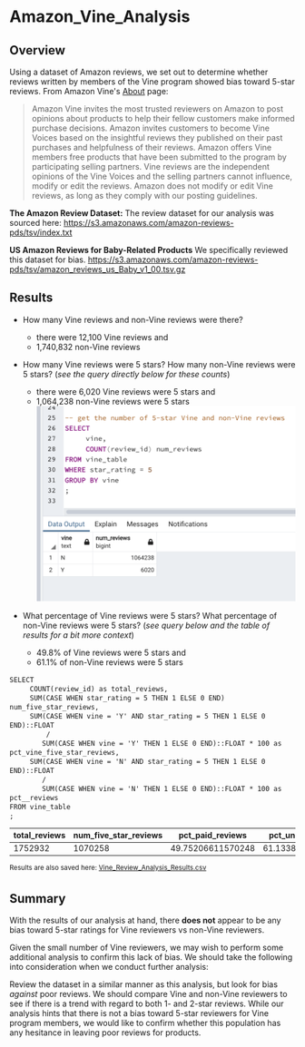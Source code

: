 # Amazon_Vine_Analysis

## Overview

Using a dataset of Amazon reviews, we set out to determine whether reviews written by members of the Vine program showed bias toward 5-star reviews. From Amazon Vine's [About](https://www.amazon.com/vine/about) page: 
>Amazon Vine invites the most trusted reviewers on Amazon to post opinions about products to help their fellow customers make informed purchase decisions. Amazon invites customers to become Vine Voices based on the insightful reviews they published on their past purchases and helpfulness of their reviews. Amazon offers Vine members free products that have been submitted to the program by participating selling partners. Vine reviews are the independent opinions of the Vine Voices and the selling partners cannot influence, modify or edit the reviews. Amazon does not modify or edit Vine reviews, as long as they comply with our posting guidelines.

**The Amazon Review Dataset:**
The review dataset for our analysis was sourced here: 
https://s3.amazonaws.com/amazon-reviews-pds/tsv/index.txt

**US Amazon Reviews for Baby-Related Products**
We specifically reviewed this dataset for bias. 
https://s3.amazonaws.com/amazon-reviews-pds/tsv/amazon_reviews_us_Baby_v1_00.tsv.gz


## Results

* How many Vine reviews and non-Vine reviews were there?
    * there were 12,100 Vine reviews and 
    * 1,740,832 non-Vine reviews
* How many Vine reviews were 5 stars? How many non-Vine reviews were 5 stars? (*see the query directly below for these counts*)
    * there were 6,020 Vine reviews were 5 stars and
    * 1,064,238 non-Vine reviews were 5 stars
![vine_and_non_vine](screenshots/vine_and_non_vine.png)

* What percentage of Vine reviews were 5 stars? What percentage of non-Vine reviews were 5 stars? (*see query below and the table of results for a bit more context*)
    * 49.8% of Vine reviews were 5 stars and 
    * 61.1% of non-Vine reviews were 5 stars


```
SELECT 
	 COUNT(review_id) as total_reviews,
	 SUM(CASE WHEN star_rating = 5 THEN 1 ELSE 0 END) num_five_star_reviews,
	 SUM(CASE WHEN vine = 'Y' AND star_rating = 5 THEN 1 ELSE 0 END)::FLOAT 
		 / 
	 	SUM(CASE WHEN vine = 'Y' THEN 1 ELSE 0 END)::FLOAT * 100 as pct_vine_five_star_reviews,
	 SUM(CASE WHEN vine = 'N' AND star_rating = 5 THEN 1 ELSE 0 END)::FLOAT 
	 	/ 
		SUM(CASE WHEN vine = 'N' THEN 1 ELSE 0 END)::FLOAT * 100 as pct__reviews
FROM vine_table 
;
```

| **total_reviews** | **num_five_star_reviews** | **pct_paid_reviews** | **pct_unpaid_reviews** |
|-------------------|---------------------------|----------------------|------------------------|
| 1752932           | 1070258                   | 49.75206611570248    | 61.133871620006985     |
<sup>Results are also saved here:  [Vine_Review_Analysis_Results.csv](Vine_Review_Analysis_Results.csv)</sup> 

## Summary 

With the results of our analysis at hand, there **does not** appear to be any bias toward 5-star ratings for Vine reviewers vs non-Vine reviewers. 

Given the small number of Vine reviewers, we may wish to perform some additional analysis to confirm this lack of bias. We should take the following into consideration when we conduct further analysis: 

Review the dataset in a similar manner as this analysis, but look for bias *against* poor reviews. We should compare Vine and non-Vine reviewers to see if there is a trend with regard to both 1- and 2-star reviews. While our analysis hints that there is not a bias toward 5-star reviewers for Vine program members, we would like to confirm whether this population has any hesitance in leaving poor reviews for products.  